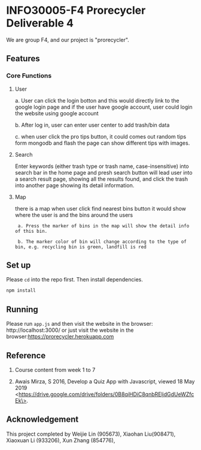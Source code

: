 # INFO30005-F4 Prorecycler Deliverable 4
We are group F4, and our project is "prorecycler".

## Features
### Core Functions

1. User

    a. User can click the login botton and this would directly link to the google login page and if the user have google account, user could login the website using google account

    b. After log in, user can enter user center to add trash/bin data

    c. when user click the pro tips button, it could comes out random tips form mongodb and flash the page can show different tips with images.

2. Search

    Enter keywords (either trash type or trash name, case-insensitive) into search bar in the home page and presh search button will lead user into a search result page, showing all the results found, and click the trash into another page showing its detail information.

3. Map

    there is a map when user click find nearest bins button it would show where the user is and the bins around the users
    
        a. Press the marker of bins in the map will show the detail info of this bin.

        b. The marker color of bin will change according to the type of bin, e.g. recycling bin is green, landfill is red

## Set up
Please `cd` into the repo first.
Then install dependencies.
```bash
npm install
```

## Running
Please run `app.js` and then visit the website in the browser: http://localhost:3000/
or just visit the website in the browser:https://prorecycler.herokuapp.com


## Reference
1. 
    Course content from week 1 to 7

2. 
    Awais Mirza, S 2016, 
    Develop a Quiz App with Javascript, 
    viewed 18 May 2019
    \<https://drive.google.com/drive/folders/0B8qiHDiC8qnbREljdGdUeWZfcEk\>. 

## Acknowledgement
This project completed by Weijie Lin (905673), Xiaohan Liu(908471), Xiaoxuan Li (933206), Xun Zhang (854776), 